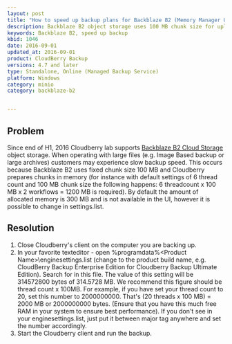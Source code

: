 ```yaml
---
layout: post
title: "How to speed up backup plans for Backblaze B2 (Memory Manager Usage)"
description: Backblaze B2 object storage uses 100 MB chunk size for upload large objects, what can cause slow speed for sizes larger 100Mb or lots of files at the same time.
keywords: Backblaze B2, speed up backup
kbid: 1046
date: 2016-09-01
updated_at: 2016-09-01
product: CloudBerry Backup
versions: 4.7 and later
type: Standalone, Online (Managed Backup Service)
platform: Windows
category: minio
category: backblaze-b2


---
```

## Problem

Since end of H1, 2016 Cloudberry lab supports [Backblaze B2 Cloud Storage][7d0281d4] object storage. When operating with large files (e.g. Image Based backup or large archives) customers may experience slow backup speed. This occurs because Backblaze B2 uses fixed chunk size 100 MB and Cloudberry prepares chunks in memory (for instance with default settings of 6 thread count and 100 MB chunk size the following happens: 6 threadcount x 100 MB x 2 workflows = 1200 MB is required). By default the amount of allocated memory is 300 MB and is not available in the UI, however it is possible to change in settings.list.

  [7d0281d4]: https://www.backblaze.com/b2/cloud-storage.html "Backblack B2 Cloud storage"

## Resolution

1. Close Cloudberry's client on the computer you are backing up.
2. In your favorite texteditor - open %programdata%\<Product Name>\enginesettings.list (change <Product Name> to the product build name, e.g. CloudBerry Backup Enterprise Edition for Cloudberry Backup Ultimate Edition). Search for <MemoryManagerMaxMemoryUsage> in this file. The value of this setting will be 314572800 bytes of 314.5728 MB. We recommend this figure should be thread count x 100MB. For example, if you have set your thread count to 20, set this number to 2000000000. That's (20 threads x 100 MB) = 2000 MB or 2000000000 bytes. (Ensure that you have this much free RAM in your system to ensure best performance). If you don't see <MemoryManagerMaxMemoryUsage> in your enginesettings.list, just put it between major tag <EngineSettings> anywhere and set the number accordingly.
3. Start the Cloudberry client and run the backup.
